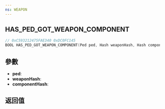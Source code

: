 ```yaml
---
ns: WEAPON
---
```

## HAS_PED_GOT_WEAPON_COMPONENT

```c
// 0xC593212475FAE340 0xDC0FC145
BOOL HAS_PED_GOT_WEAPON_COMPONENT(Ped ped, Hash weaponHash, Hash componentHash);
```


## 參數
* **ped**: 
* **weaponHash**: 
* **componentHash**: 

## 返回值
